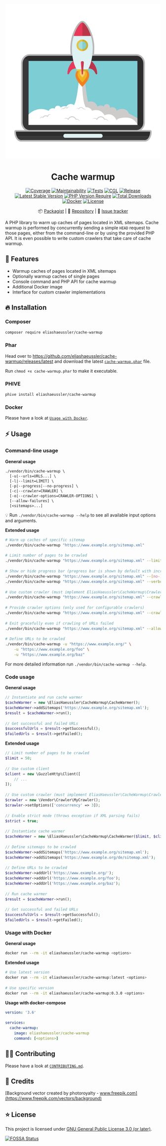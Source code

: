 <div align="center">

![Logo](docs/logo.png)

# Cache warmup

[![Coverage](https://codecov.io/gh/eliashaeussler/cache-warmup/branch/main/graph/badge.svg?token=SAYQJPAHYS)](https://codecov.io/gh/eliashaeussler/cache-warmup)
[![Maintainability](https://api.codeclimate.com/v1/badges/20217c57aa1fc511f8bc/maintainability)](https://codeclimate.com/github/eliashaeussler/cache-warmup/maintainability)
[![Tests](https://github.com/eliashaeussler/cache-warmup/actions/workflows/tests.yaml/badge.svg)](https://github.com/eliashaeussler/cache-warmup/actions/workflows/tests.yaml)
[![CGL](https://github.com/eliashaeussler/cache-warmup/actions/workflows/cgl.yaml/badge.svg)](https://github.com/eliashaeussler/cache-warmup/actions/workflows/cgl.yaml)
[![Release](https://github.com/eliashaeussler/cache-warmup/actions/workflows/release.yaml/badge.svg)](https://github.com/eliashaeussler/cache-warmup/actions/workflows/release.yaml)
[![Latest Stable Version](http://poser.pugx.org/eliashaeussler/cache-warmup/v)](https://packagist.org/packages/eliashaeussler/cache-warmup)
[![PHP Version Require](http://poser.pugx.org/eliashaeussler/cache-warmup/require/php)](https://packagist.org/packages/eliashaeussler/cache-warmup)
[![Total Downloads](http://poser.pugx.org/eliashaeussler/cache-warmup/downloads)](https://packagist.org/packages/eliashaeussler/cache-warmup)
[![Docker](https://img.shields.io/docker/v/eliashaeussler/cache-warmup?label=docker&sort=semver)](https://hub.docker.com/r/eliashaeussler/cache-warmup)
[![License](http://poser.pugx.org/eliashaeussler/cache-warmup/license)](LICENSE)

:package:&nbsp;[Packagist](https://packagist.org/packages/eliashaeussler/cache-warmup) |
:floppy_disk:&nbsp;[Repository](https://github.com/eliashaeussler/cache-warmup) |
:bug:&nbsp;[Issue tracker](https://github.com/eliashaeussler/cache-warmup/issues)

</div>

A PHP library to warm up caches of pages located in XML sitemaps. Cache warmup
is performed by concurrently sending a simple `HEAD` request to those pages,
either from the command-line or by using the provided PHP API. It is even
possible to write custom crawlers that take care of cache warmup.

## :rocket: Features

* Warmup caches of pages located in XML sitemaps
* Optionally warmup caches of single pages
* Console command and PHP API for cache warmup
* Additional Docker image
* Interface for custom crawler implementations

## :fire: Installation

### Composer

```bash
composer require eliashaeussler/cache-warmup
```

### Phar

Head over to <https://github.com/eliashaeussler/cache-warmup/releases/latest> and
download the latest [`cache-warmup.phar`](https://github.com/eliashaeussler/cache-warmup/releases/latest/download/cache-warmup.phar) file.

Run `chmod +x cache-warmup.phar` to make it executable.

### PHIVE

```bash
phive install eliashaeussler/cache-warmup
```

### Docker

Please have a look at [`Usage with Docker`](#usage-with-docker).

## :zap: Usage

### Command-line usage

**General usage**

```
./vendor/bin/cache-warmup \
  [-u|--urls=URLS...] \
  [-l|--limit=LIMIT] \
  [-p|--progress|--no-progress] \
  [-c|--crawler=CRAWLER] \
  [-o|--crawler-options=CRAWLER-OPTIONS] \
  [--allow-failures] \
  [<sitemaps>...]
```

:bulb: Run `./vendor/bin/cache-warmup --help` to see all available input
options and arguments.

**Extended usage**

```bash
# Warm up caches of specific sitemap
./vendor/bin/cache-warmup "https://www.example.org/sitemap.xml"

# Limit number of pages to be crawled
./vendor/bin/cache-warmup "https://www.example.org/sitemap.xml" --limit 50

# Show or hide progress bar (progress bar is shown by default with increased verbosity)
./vendor/bin/cache-warmup "https://www.example.org/sitemap.xml" --[no-]progress
./vendor/bin/cache-warmup "https://www.example.org/sitemap.xml" --verbose

# Use custom crawler (must implement EliasHaeussler\CacheWarmup\Crawler\CrawlerInterface)
./vendor/bin/cache-warmup "https://www.example.org/sitemap.xml" --crawler "Vendor\Crawler\MyCrawler"

# Provide crawler options (only used for configurable crawlers)
./vendor/bin/cache-warmup "https://www.example.org/sitemap.xml" --crawler-options '{"concurrency": 3}'

# Exit gracefully even if crawling of URLs failed
./vendor/bin/cache-warmup "https://www.example.org/sitemap.xml" --allow-failures

# Define URLs to be crawled
./vendor/bin/cache-warmup -u "https://www.example.org/" \
    -u "https://www.example.org/foo" \
    -u "https://www.example.org/baz"
```

For more detailed information run `./vendor/bin/cache-warmup --help`.

### Code usage

**General usage**

```php
// Instantiate and run cache warmer
$cacheWarmer = new \EliasHaeussler\CacheWarmup\CacheWarmer();
$cacheWarmer->addSitemaps('https://www.example.org/sitemap.xml');
$result = $cacheWarmer->run();

// Get successful and failed URLs
$successfulUrls = $result->getSuccessful();
$failedUrls = $result->getFailed();
```

**Extended usage**

```php
// Limit number of pages to be crawled
$limit = 50;

// Use custom client
$client = new \GuzzleHttp\Client([
    // ...
]);

// Use custom crawler (must implement EliasHaeussler\CacheWarmup\Crawler\CrawlerInterface)
$crawler = new \Vendor\Crawler\MyCrawler();
$crawler->setOptions(['concurrency' => 3]);

// Enable strict mode (throws exception if XML parsing fails)
$strict = true;

// Instantiate cache warmer
$cacheWarmer = new \EliasHaeussler\CacheWarmup\CacheWarmer($limit, $client, $crawler, $strict);

// Define sitemaps to be crawled
$cacheWarmer->addSitemaps('https://www.example.org/sitemap.xml');
$cacheWarmer->addSitemaps('https://www.example.org/de/sitemap.xml');

// Define URLs to be crawled
$cacheWarmer->addUrl('https://www.example.org/');
$cacheWarmer->addUrl('https://www.example.org/foo');
$cacheWarmer->addUrl('https://www.example.org/baz');

// Run cache warmer
$result = $cacheWarmer->run();

// Get successful and failed URLs
$successfulUrls = $result->getSuccessful();
$failedUrls = $result->getFailed();
```

### Usage with Docker

**General usage**

```bash
docker run --rm -it eliashaeussler/cache-warmup <options>
```

**Extended usage**

```bash
# Use latest version
docker run --rm -it eliashaeussler/cache-warmup:latest <options>

# Use specific version
docker run --rm -it eliashaeussler/cache-warmup:0.3.0 <options>
```

**Usage with docker-compose**

```yaml
version: '3.6'

services:
  cache-warmup:
    image: eliashaeussler/cache-warmup
    command: [<options>]
```

## :technologist: Contributing

Please have a look at [`CONTRIBUTING.md`](CONTRIBUTING.md).

## :gem: Credits

[Background vector created by photoroyalty - www.freepik.com](https://www.freepik.com/vectors/background)

## :star: License

This project is licensed under [GNU General Public License 3.0 (or later)](LICENSE).

[![FOSSA Status](https://app.fossa.com/api/projects/git%2Bgithub.com%2Feliashaeussler%2Fcache-warmup.svg?type=large)](https://app.fossa.com/projects/git%2Bgithub.com%2Feliashaeussler%2Fcache-warmup?ref=badge_large)
